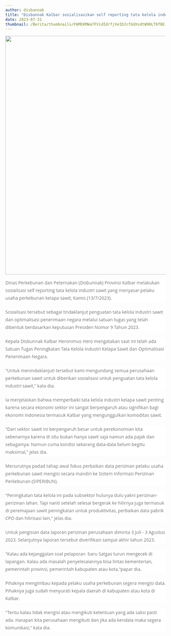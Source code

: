 ```yaml
---
author: disbunnak
title: "Disbunnak Kalbar sosialisasikan self reporting tata kelola industri sawit"
date: 2023-07-31
thumbnail: /Berita/thumbnails/F6MEKMWa7FVidIdrfjVeIDJcfGUXsdtW90LT0fBE.jpg
---
```

<p><img src="/images/En4RLcAoMSNOZhj5XsTB.jpg" alt="" width="1000" height="750" /></p>
<p style="box-sizing: border-box; margin: 0px 0px 20px; color: #777777; line-height: 24px; font-family: 'Open Sans', Arial, sans-serif; font-size: 14px; background-color: #ffffff;">Dinas Perkebunan dan Peternakan (Disbunnak) Provinsi Kalbar melakukan sosialisasi&nbsp;self reporting tata kelola industri sawit yang menyasar pelaku usaha perkebunan kelapa sawit, Kamis (13/7/2023).</p>
<p style="box-sizing: border-box; margin: 0px 0px 20px; color: #777777; line-height: 24px; font-family: 'Open Sans', Arial, sans-serif; font-size: 14px; background-color: #ffffff;">Sosialisasi tersebut sebagai tindaklanjut penguatan tata kelola industri sawit dan optimalisasi penerimaan negara melalui satuan tugas yang telah dibentuk berdasarkan keputusan Presiden Nomor 9 Tahun 2023.</p>
<p style="box-sizing: border-box; margin: 0px 0px 20px; color: #777777; line-height: 24px; font-family: 'Open Sans', Arial, sans-serif; font-size: 14px; background-color: #ffffff;">Kepala Disbunnak Kalbar Heronimus Hero mengatakan saat ini telah ada Satuan Tugas Peningkatan Tata Kelola Industri Kelapa Sawit dan Optimalisasi Penerimaan Negara.&nbsp;</p>
<p style="box-sizing: border-box; margin: 0px 0px 20px; color: #777777; line-height: 24px; font-family: 'Open Sans', Arial, sans-serif; font-size: 14px; background-color: #ffffff;">"Untuk menindaklanjuti tersebut kami mengundang semua perusahaan perkebunan sawit untuk diberikan sosialisasi untuk penguatan tata kelola industri sawit," kata dia.</p>
<p style="box-sizing: border-box; margin: 0px 0px 20px; color: #777777; line-height: 24px; font-family: 'Open Sans', Arial, sans-serif; font-size: 14px; background-color: #ffffff;">Ia menjelaskan bahwa memperbaiki tata kelola industri kelapa sawit penting karena secara ekonomi sektor ini sangat berpengaruh atau signifikan bagi ekonomi Indonesia termasuk Kalbar yang mengunggulkan komoditas sawit.</p>
<p style="box-sizing: border-box; margin: 0px 0px 20px; color: #777777; line-height: 24px; font-family: 'Open Sans', Arial, sans-serif; font-size: 14px; background-color: #ffffff;">"Dari sektor sawit ini berpengaruh besar untuk perekonomian kita sebenarnya karena di situ bukan hanya sawit saja namun ada pajak dan sebagainya. Namun cuma kondisi sekarang data-data belum begitu maksimal," jelas dia.</p>
<p style="box-sizing: border-box; margin: 0px 0px 20px; color: #777777; line-height: 24px; font-family: 'Open Sans', Arial, sans-serif; font-size: 14px; background-color: #ffffff;">Menurutnya padad tahap awal fokus perbaikan data perizinan pelaku usaha perkebunan sawit mengisi secara mandiri ke Sistem Informasi Perizinan Perkebunan (SIPERIBUN).</p>
<p style="box-sizing: border-box; margin: 0px 0px 20px; color: #777777; line-height: 24px; font-family: 'Open Sans', Arial, sans-serif; font-size: 14px; background-color: #ffffff;">"Peningkatan tata kelola ini pada subsektor hulunya dulu yakni perizinan-perizinan lahan. Tapi nanti setelah selesai bergerak ke hilirnya juga termasuk di peremajaan sawit peningkatan untuk produktivitas, perbaikan data pabrik CPO dan hilirisasi lain," jelas dia.</p>
<p style="box-sizing: border-box; margin: 0px 0px 20px; color: #777777; line-height: 24px; font-family: 'Open Sans', Arial, sans-serif; font-size: 14px; background-color: #ffffff;">Untuk pengisian data laporan perizinan perusahaan diminta 3 Juli - 3 Agustus 2023. Selanjutnya laporan tersebut diverifikasi sampai akhir tahun 2023.</p>
<p style="box-sizing: border-box; margin: 0px 0px 20px; color: #777777; line-height: 24px; font-family: 'Open Sans', Arial, sans-serif; font-size: 14px; background-color: #ffffff;">"Kalau ada kejanggalan soal pelaporan &nbsp;baru Satgas turun mengecek di lapangan. Kalau ada masalah penyelesaiannya bisa lintas kementerian, pemerintah provinsi, pemerintah kabupaten atau kota,"papar dia.</p>
<p style="box-sizing: border-box; margin: 0px 0px 20px; color: #777777; line-height: 24px; font-family: 'Open Sans', Arial, sans-serif; font-size: 14px; background-color: #ffffff;">Pihaknya mengimbau kepada pelaku usaha perkebunan segera mengisi data. Pihaknya juga sudah menyurati kepala daerah di kabupaten atau kota di Kalbar.</p>
<p style="box-sizing: border-box; margin: 0px 0px 20px; color: #777777; line-height: 24px; font-family: 'Open Sans', Arial, sans-serif; font-size: 14px; background-color: #ffffff;">"Tentu kalau tidak mengisi atau mengikuti ketentuan yang ada saksi pasti ada. Harapan kita perusahaan mengikuti dan jika ada kendala maka segera komunikasi," kata dia.</p>